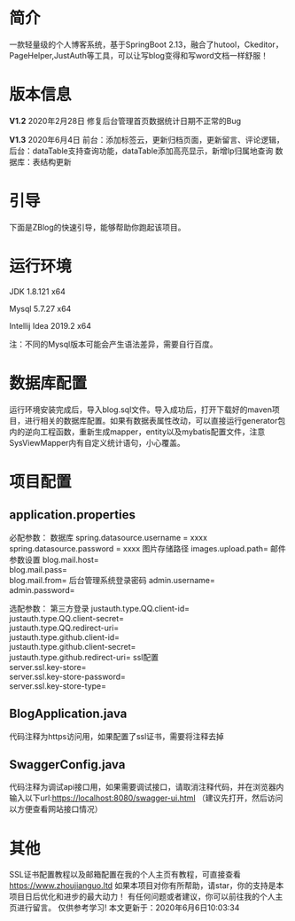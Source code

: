 # 简介
一款轻量级的个人博客系统，基于SpringBoot 2.13，融合了hutool，Ckeditor，PageHelper,JustAuth等工具，可以让写blog变得和写word文档一样舒服！
# 版本信息
**V1.2**  2020年2月28日 修复后台管理首页数据统计日期不正常的Bug

**V1.3**  2020年6月4日  前台：添加标签云，更新归档页面，更新留言、评论逻辑，后台：dataTable支持查询功能，dataTable添加高亮显示，新增Ip归属地查询 数据库：表结构更新
# 引导

下面是ZBlog的快速引导，能够帮助你跑起该项目。

# 运行环境
JDK 1.8.121 x64 

Mysql 5.7.27 x64

Intellij Idea 2019.2 x64

注：不同的Mysql版本可能会产生语法差异，需要自行百度。

# 数据库配置

运行环境安装完成后，导入blog.sql文件。导入成功后，打开下载好的maven项目，进行相关的数据库配置。如果有数据表属性改动，可以直接运行generator包内的逆向工程函数，重新生成mapper，entity以及mybatis配置文件，注意SysViewMapper内有自定义统计语句，小心覆盖。
# 项目配置
## application.properties
必配参数：
数据库
spring.datasource.username = xxxx  
spring.datasource.password = xxxx
图片存储路径
images.upload.path=
邮件参数设置
blog.mail.host=  
blog.mail.pass=  
blog.mail.from=
后台管理系统登录密码
admin.username=  
admin.password=

选配参数：
第三方登录
justauth.type.QQ.client-id=  
justauth.type.QQ.client-secret=  
justauth.type.QQ.redirect-uri=  
justauth.type.github.client-id=  
justauth.type.github.client-secret=  
justauth.type.github.redirect-uri=
ssl配置  
server.ssl.key-store=  
server.ssl.key-store-password=  
server.ssl.key-store-type=
## BlogApplication.java
代码注释为https访问用，如果配置了ssl证书，需要将注释去掉
## SwaggerConfig.java
代码注释为调试api接口用，如果需要调试接口，请取消注释代码，并在浏览器内输入以下url:[https://localhost:8080/swagger-ui.html](https://localhost/swagger-ui.html)
（建议先打开，然后访问以方便查看网站接口情况）
# 其他
SSL证书配置教程以及邮箱配置在我的个人主页有教程，可直接查看 https://www.zhoujianguo.ltd
如果本项目对你有所帮助，请star，你的支持是本项目日后优化和进步的最大动力！
有任何问题或者建议，你可以前往我的个人主页进行留言。
仅供参考学习!
本文更新于：2020年6月6日10:03:34
